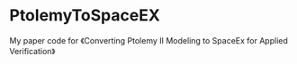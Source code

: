# PtolemyToSpaceEX
My paper code for 《Converting Ptolemy II Modeling to SpaceEx for Applied Verification》
